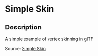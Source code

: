 # Simple Skin

## Description

A simple example of vertex skinning in glTF

Source: [Simple Skin](https://github.com/KhronosGroup/glTF-Sample-Assets/tree/6f5b2f56eb285aa25b86f2de992596e596c5182d/Models/SimpleSkin)
